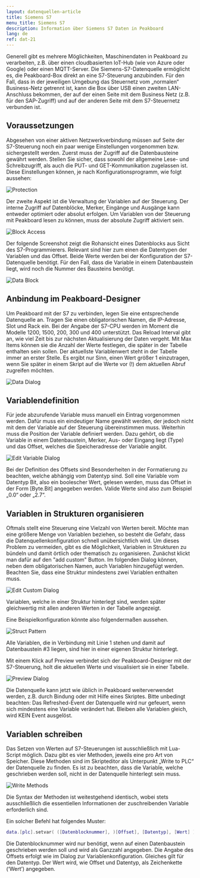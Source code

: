 ```yaml
---
layout: datenquellen-article
title: Siemens S7
menu_title: Siemens S7
description: Information über Siemens S7 Daten in Peakboard
lang: de
ref: dat-21
---
```

Generell gibt es mehrere Möglichkeiten, Maschinendaten in Peakboard zu verarbeiten, z.B. über einen cloudbasierten IoT-Hub (wie von Azure oder Google) oder einen MQTT-Server. Die Siemens-S7-Datenquelle ermöglicht es, die Peakboard-Box direkt an eine S7-Steuerung anzubinden. Für den Fall, dass in der jeweiligen Umgebung das Steuernetz vom „normalen“ Business-Netz getrennt ist, kann die Box über USB einen zweiten LAN-Anschluss bekommen, der auf der einen Seite mit dem Business Netz (z.B. für den SAP-Zugriff) und auf der anderen Seite mit dem S7-Steuernetz verbunden ist.

## Voraussetzungen

Abgesehen von einer aktiven Netzwerkverbindung müssen auf Seite der S7-Steuerung noch ein paar wenige Einstellungen vorgenommen bzw. sichergestellt werden. Zuerst muss der Zugriff auf die Datenbausteine gewährt werden. Stellen Sie sicher, dass sowohl der allgemeine Lese- und Schreibzugriff, als auch die PUT- und GET-Kommunikation zugelassen ist. Diese Einstellungen können, je nach Konfigurationsprogramm, wie folgt aussehen:

![Protection](/assets/images/data-sources/siemens-s7/datenquelle-s7-00-protection.png)

Der zweite Aspekt ist die Verwaltung der Variablen auf der Steuerung. Der interne Zugriff auf Datenblöcke, Merker, Eingänge und Ausgänge kann entweder optimiert oder absolut erfolgen. Um Variablen von der Steuerung mit Peakboard lesen zu können, muss der absolute Zugriff aktiviert sein.

![Block Access](/assets/images/data-sources/siemens-s7/datenquelle-s7-01-block-access.png)

Der folgende Screenshot zeigt die Rohansicht eines Datenblocks aus Sicht des S7-Programmierers. Relevant sind hier zum einen die Datentypen der Variablen und das Offset. Beide Werte werden bei der Konfiguration der S7-Datenquelle benötigt. Für den Fall, dass die Variable in einem Datenbaustein liegt, wird noch die Nummer des Bausteins benötigt.

![Data Block](/assets/images/data-sources/siemens-s7/datenquelle-s7-02-data-block.png)

## Anbindung im Peakboard-Designer

Um Peakboard mit der S7 zu verbinden, legen Sie eine entsprechende Datenquelle an. Tragen Sie einen obligatorischen Namen, die IP-Adresse, Slot und Rack ein. Bei der Angabe der S7-CPU werden im Moment die Modelle 1200, 1500, 200, 300 und 400 unterstützt. Das Reload Interval gibt an, wie viel Zeit bis zur nächsten Aktualisierung der Daten vergeht. Mit Max Items können sie die Anzahl der Werte festlegen, die später in der Tabelle enthalten sein sollen. Der aktuellste Variablenwert steht in der Tabelle immer an erster Stelle. Es ergibt nur Sinn, einen Wert größer 1 einzutragen, wenn Sie später in einem Skript auf die Werte vor (!) dem aktuellen Abruf zugreifen möchten.

![Data Dialog](/assets/images/data-sources/siemens-s7/datenquelle-s7-03-edit-data-dialog.png)

## Variablendefinition


Für jede abzurufende Variable muss manuell ein Eintrag vorgenommen werden. Dafür muss ein eindeutiger Name gewählt werden, der jedoch nicht mit dem der Variable auf der Steuerung übereinstimmen muss. Weiterhin muss die Position der Variable definiert werden. Dazu gehört, ob die Variable in einem Datenbaustein, Merker, Aus- oder Eingang liegt (Type) und das Offset, welches die Speicheradresse der Variable angibt.


![Edit Variable Dialog](/assets/images/data-sources/siemens-s7/datenquelle-s7-04-edit-variable-dialog.png)

Bei der Definition des Offsets sind Besonderheiten in der Formatierung zu beachten, welche abhängig vom Datentyp sind.
Soll eine Variable vom Datentyp Bit, also ein boolescher Wert, gelesen werden, muss das Offset in der Form [Byte.Bit] angegeben werden. Valide Werte sind also zum Beispiel „0.0“ oder „2.7“.

## Variablen in Strukturen organisieren

Oftmals stellt eine Steuerung eine Vielzahl von Werten bereit. Möchte man eine größere Menge von Variablen beziehen, so besteht die Gefahr, dass die Datenquellenkonfiguration schnell unübersichtlich wird.
Um dieses Problem zu vermeiden, gibt es die Möglichkeit, Variablen in Strukturen zu bündeln und damit örtlich oder thematisch zu organisieren. Zunächst klickt man dafür auf den "add custom" Button.
Im folgenden Dialog können, neben dem obligatorischen Namen, auch Variablen hinzugefügt werden. Beachten Sie, dass eine Struktur mindestens zwei Variablen enthalten muss.

![Edit Custom Dialog](/assets/images/data-sources/siemens-s7/datenquelle-s7-05-edit-custom-dialog.png)

Variablen, welche in einer Struktur hinterlegt sind, werden später gleichwertig mit allen anderen Werten in der Tabelle angezeigt.

Eine Beispielkonfiguration könnte also folgendermaßen aussehen.

![Struct Pattern](/assets/images/data-sources/siemens-s7/datenquelle-s7-06-struct-pattern.png)

Alle Variablen, die in Verbindung mit Linie 1 stehen und damit auf Datenbaustein #3 liegen, sind hier in einer eigenen Struktur hinterlegt.

Mit einem Klick auf Preview verbindet sich der Peakboard-Designer mit der S7-Steuerung, holt die aktuellen Werte und visualisiert sie in einer Tabelle.

![Preview Dialog](/assets/images/data-sources/siemens-s7/datenquelle-s7-07-preview-dialog.png)

Die Datenquelle kann jetzt wie üblich in Peakboard weiterverwendet werden, z.B. durch Bindung oder mit Hilfe eines Skriptes. Bitte unbedingt beachten: Das Refreshed-Event der Datenquelle wird nur gefeuert, wenn sich mindestens eine Variable verändert hat. Bleiben alle Variablen gleich, wird KEIN Event ausgelöst.

## Variablen schreiben

Das Setzen von Werten auf S7-Steuerungen ist ausschließlich mit Lua-Script möglich. Dazu gibt es vier Methoden, jeweils eine pro Art von Speicher. Diese Methoden sind im Skripteditor als Unterpunkt „Write to PLC“ der Datenquelle zu finden.
Es ist zu beachten, dass die Variable, welche geschrieben werden soll, nicht in der Datenquelle hinterlegt sein muss.

![Write Methods](/assets/images/data-sources/siemens-s7/datenquelle-s7-08-write-methods.png)

Die Syntax der Methoden ist weitestgehend identisch, wobei stets ausschließlich die essentiellen Informationen der zuschreibenden Variable erforderlich sind.

Ein solcher Befehl hat folgendes Muster:


```lua
data.[plc].setvar( ([Datenblocknummer], )[Offset], [Datentyp], [Wert] )
```
Die Datenblocknummer wird nur benötigt, wenn auf einen Datenbaustein geschrieben werden soll und wird als Ganzzahl angegeben.
Die Angabe des Offsets erfolgt wie im Dialog zur Variablenkonfiguration.
Gleiches gilt für den Datentyp.
Der Wert wird, wie Offset und Datentyp, als Zeichenkette (‘Wert’) angegeben.
